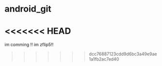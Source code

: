 # android_git
<<<<<<< HEAD
=======
im comming !! im zflip5!!
>>>>>>> dcc76887123cdd9d6bc3a49e9ae1a1fb2ac7ed40
